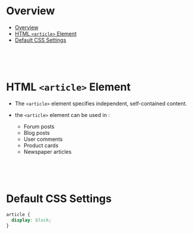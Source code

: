 # Overview

- [Overview](#overview)
- [HTML `<article>` Element](#html-article-element)
- [Default CSS Settings](#default-css-settings)

&nbsp;

&nbsp;

# HTML `<article>` Element

- The `<article>` element specifies independent, self-contained content.

- the `<article>` element can be used in :
  - Forum posts
  - Blog posts
  - User comments
  - Product cards
  - Newspaper articles

&nbsp;

&nbsp;

# Default CSS Settings

```css
article {
  display: block;
}
```
